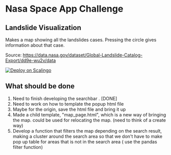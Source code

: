 # Nasa Space App Challenge

## Landslide Visualization

Makes a map showing all the landslides cases. Pressing the circle gives information about that case.

Source: https://data.nasa.gov/dataset/Global-Landslide-Catalog-Export/dd9e-wu2v/data

[![Deploy on Scalingo](https://cdn.scalingo.com/deploy/button.svg)](https://my.scalingo.com/deploy?source=https://github.com/jspark971/hackathon)

## What should be done

1. Need to finish developing the searchbar . [DONE]
2. Need to work on how to template the popup html file
3. Maybe for the origin, save the html file and bring it up
4. Made a child template, "map_page.html", which is a new way of bringing the map. could be used 
for relocating the map. (need to think of a create way)
5. Develop a function that filters the map depending on the search result, making a cluster around the search area so that we don't have to make pop up table for areas that is not in the search area ( use the pandas filter function)
